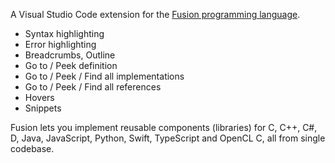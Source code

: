 A Visual Studio Code extension for the [Fusion programming language](https://fusion-lang.org).

* Syntax highlighting
* Error highlighting
* Breadcrumbs, Outline
* Go to / Peek definition
* Go to / Peek / Find all implementations
* Go to / Peek / Find all references
* Hovers
* Snippets

Fusion lets you implement reusable components (libraries) for
C, C++, C#, D, Java, JavaScript, Python, Swift, TypeScript and OpenCL C,
all from single codebase.
